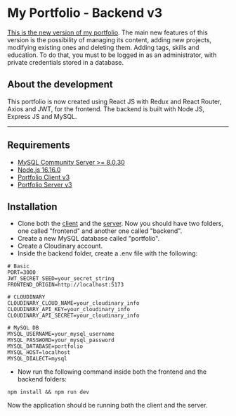 # My Portfolio - Backend v3

[This is the new version of my portfolio](https://matiasurielgluck.netlify.app/). The main new features of this version is the possibility of managing its content, adding new projects, modifying existing ones and deleting them. Adding tags, skills and education. To do that, you must to be logged in as an administrator, with private credentials stored in a database.



## About the development

This portfolio is now created using React JS with Redux and React Router, Axios and JWT, for the frontend.
The backend is built with Node JS, Express JS and MySQL.

___

## Requirements

- [MySQL Community Server >= 8.0.30](https://dev.mysql.com/downloads/mysql/)
- [Node.js 16.16.0](https://nodejs.org/)
- [Portfolio Client v3](https://github.com/MatiasUrielGluck/portfolio_v3_frontend)
- [Portfolio Server v3](https://github.com/MatiasUrielGluck/portfolio_v3_backend)

## Installation

- Clone both the [client](https://github.com/MatiasUrielGluck/portfolio_v3_frontend) and the [server](https://github.com/MatiasUrielGluck/portfolio_v3_backend). Now you should have two folders, one called "frontend" and another one called "backend".
- Create a new MySQL database called "portfolio".
- Create a Cloudinary account.
- Inside the backend folder, create a .env file with the following:
```
# Basic
PORT=3000
JWT_SECRET_SEED=your_secret_string
FRONTEND_ORIGIN=http://localhost:5173

# CLOUDINARY
CLOUDINARY_CLOUD_NAME=your_cloudinary_info
CLOUDINARY_API_KEY=your_cloudinary_info
CLOUDINARY_API_SECRET=your_cloudinary_info

# MySQL DB
MYSQL_USERNAME=your_mysql_username
MYSQL_PASSWORD=your_mysql_password
MYSQL_DATABASE=portfolio
MYSQL_HOST=localhost
MYSQL_DIALECT=mysql
```
- Now run the following command inside both the frontend and the backend folders:
```
npm install && npm run dev
```

Now the application should be running both the client and the server.